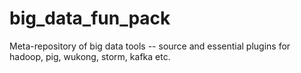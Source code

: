 big_data_fun_pack
=================

Meta-repository of big data tools -- source and essential plugins for hadoop, pig, wukong, storm, kafka etc.